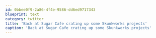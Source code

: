 ```yaml
---
id: 0bbee0f9-2a86-4f4e-9586-dd6ed9717343
blueprint: text
category: twitter
title: 'Back at Sugar Cafe crating up some Skunkworks projects'
caption: 'Back at Sugar Cafe crating up some Skunkworks projects'
---
```

